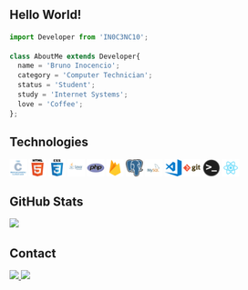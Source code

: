 ## **Hello World!**
```js
import Developer from 'IN0C3NC10';

class AboutMe extends Developer{
  name = 'Bruno Inocencio';
  category = 'Computer Technician';
  status = 'Student';
  study = 'Internet Systems';
  love = 'Coffee';
};
```


## **Technologies**
<code><img height="30" src="https://raw.githubusercontent.com/github/explore/80688e429a7d4ef2fca1e82350fe8e3517d3494d/topics/c/c.png"></code>
<code><img height="30" src="https://raw.githubusercontent.com/github/explore/80688e429a7d4ef2fca1e82350fe8e3517d3494d/topics/html/html.png"></code>
<code><img height="30" src="https://raw.githubusercontent.com/github/explore/80688e429a7d4ef2fca1e82350fe8e3517d3494d/topics/css/css.png"></code>
<code><img height="30" src="https://raw.githubusercontent.com/github/explore/80688e429a7d4ef2fca1e82350fe8e3517d3494d/topics/java/java.png"></code>
<code><img height="30" src="https://raw.githubusercontent.com/github/explore/80688e429a7d4ef2fca1e82350fe8e3517d3494d/topics/php/php.png"></code>
<code><img height="30" src="https://raw.githubusercontent.com/github/explore/80688e429a7d4ef2fca1e82350fe8e3517d3494d/topics/firebase/firebase.png"></code>
<code><img height="30" src="https://raw.githubusercontent.com/github/explore/80688e429a7d4ef2fca1e82350fe8e3517d3494d/topics/postgresql/postgresql.png"></code>
<code><img height="30" src="https://raw.githubusercontent.com/github/explore/80688e429a7d4ef2fca1e82350fe8e3517d3494d/topics/mysql/mysql.png"></code>
<code><img height="30" src="https://raw.githubusercontent.com/github/explore/80688e429a7d4ef2fca1e82350fe8e3517d3494d/topics/visual-studio-code/visual-studio-code.png"></code>
<code><img height="30" src="https://raw.githubusercontent.com/github/explore/80688e429a7d4ef2fca1e82350fe8e3517d3494d/topics/git/git.png"></code>
<code><img height="30" src="https://raw.githubusercontent.com/github/explore/80688e429a7d4ef2fca1e82350fe8e3517d3494d/topics/terminal/terminal.png"></code>
<code><img height="30" src="https://raw.githubusercontent.com/github/explore/80688e429a7d4ef2fca1e82350fe8e3517d3494d/topics/react-native/react-native.png"></code>


## **GitHub Stats**
<a href="https://github.com/IN0C3NC10">
  <img src="https://github-readme-stats.vercel.app/api/top-langs/?username=IN0C3NC10&layout=compact&langs_count=6&theme=dark" />
</a>


## **Contact**
<p align="left">  
  <a href="mailto:bruno.inocencio@fatec.sp.gov.br" alt="Gmail" target="_blank">
    <img src="https://img.shields.io/badge/-Email-006bed?style=for-the-badge&logo=gmail&logoColor=white" />
  </a>
  <a href="https://cutt.ly/nQlVjQV" alt="Linkedin" target="_blank">
    <img src="https://img.shields.io/badge/-LinkedIn-%230077B5?style=for-the-badge&logo=linkedin&logoColor=white" />
  </a>
</p>


<!---
- 👀 👋I’m interested in ...
- 🌱 I’m currently learning ...
- 💞️ I’m looking to collaborate on ...
- 📫 How to reach me ...

..Repository Details

//..little socials
<a href="mailto:bruno.inocencio@fatec.sp.gov.br" alt="Gmail">
  <img src="https://img.shields.io/badge/-Email-006bed?style=flat-square&logo=Gmail&logoColor=white" /></a>
<a href="https://cutt.ly/nQlVjQV" alt="Linkedin">
  <img src="https://img.shields.io/badge/-Linkedin-0e76a8?style=flat-square&logo=Linkedin&logoColor=white" /></a>
<a href="https://www.facebook.com/" alt="Facebook">
  <img src="https://img.shields.io/badge/-Facebook-3b5998?style=flat-square&labelColor=3b5998&logo=facebook&logoColor=white"/></a>

//..horizontal stats view
![Top Langs](https://github-readme-stats.vercel.app/api/top-langs/?username=IN0C3NC10&layout=compact&langs_count=6&theme=dark)

//..Bug and is vertical view
![Your Repository's Stats](https://github-readme-stats.vercel.app/api/top-langs/?username=IN0C3NC10&langs_count=6&theme=dark)
or
<img src="https://github-readme-stats.vercel.app/api/top-langs/?username=IN0C3NC10&langs_count=6&theme=dark" />

//..Details numbers
![Your Repository's Stats](https://github-readme-stats.vercel.app/api?username=IN0C3NC10&show_icons=true&theme=midnight-purple)

//..View Counter
![Profile View Counter](https://komarev.com/ghpvc/?username=IN0C3NC10)

![..If more languages don't shows up, try this]
![Top Langs](https://github-readme-stats.vercel.app/api/top-langs/?username=IN0C3NC10&langs_count=8)](https://github.com/anuraghazra/github-readme-stats)

IN0C3NC10/IN0C3NC10 is a ✨ special ✨ repository because its `README.md` (this file) appears on your GitHub profile.
You can click the Preview link to take a look at your changes.
--->
